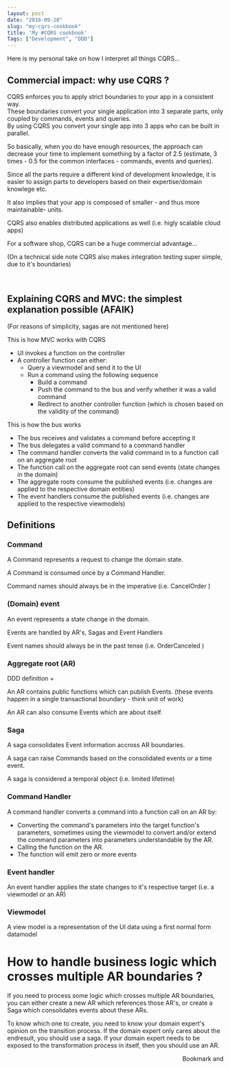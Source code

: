```yaml
---
layout: post
date: "2010-09-28"
slug: "my-cqrs-cookbook"
title: 'My #CQRS cookbook'
Tags: ["Development", "DDD"]
---
```


<p>Here is my personal take on how I interpret all things CQRS...</p>
<h2>Commercial impact: why use CQRS ?<br /></h2>
<p>CQRS enforces you to apply strict boundaries to your app in a consistent way. <br />These boundaries convert your single application into 3 separate parts, only coupled by commands, events and queries.<br />By using CQRS you convert your single app into 3 apps who can be built in parallel.</p>
<p>So basically, when you do have enough resources, the approach can decrease your time to implement something by a factor of 2.5 (estimate, 3 times - 0.5 for the common interfaces - commands, events and queries).</p>
<p>Since all the parts require a different kind of development knowledge, it is easier to assign parts to developers based on their expertise/domain knowlege etc.</p>
<p>It also implies that your app is composed of smaller - and thus more maintainable- units.</p>
<p>CQRS also enables distributed applications as well (i.e. higly scalable cloud apps)</p>
<p>For a software shop, CQRS can be a huge commercial advantage...</p>
<p>(On a technical side note CQRS also makes integration testing super simple, due to it's boundaries)</p>
<p>&nbsp;</p>
<h2>Explaining CQRS and MVC: the simplest explanation possible (AFAIK)<br /></h2>
<p>(For reasons of simplicity, sagas are not mentioned here)</p>
<p>This is how MVC works with CQRS</p>
<ul>
<li>UI invokes a function on the controller</li>
<li>A  controller function can either:          
<ul>
<li>Query a viewmodel and send it to the UI</li>
<li>Run a command using the following sequence<br />
<ul>
<li>Build a command</li>
<li>Push the command to the bus and verify whether it was a valid command</li>
<li>Redirect to another controller function (which is chosen based on the validity of the command)</li>
</ul>
</li>
</ul>
</li>
</ul>
<p>This is how the bus works</p>
<ul>
<li>The bus receives and validates a command before accepting it</li>
<li>The bus delegates a valid command to a command handler</li>
<li>The command handler converts the valid command in to a function call on an aggregate root</li>
<li>The function call on the aggregate root can send events (state changes in the domain)</li>
<li>The aggregate roots consume the published events (i.e. changes are applied to the respective domain entities)</li>
<li>The event handlers consume the published events (i.e. changes are applied to the respective viewmodels)</li>
</ul>
<p></p>
<h2>Definitions<br /></h2>
<h3>Command</h3>
<p>A Command represents a request to change the domain state.</p>
<p>A Command is consumed once by a Command Handler.</p>
<p>Command names should always be in the imperative (i.e. CancelOrder )</p>
<h3>(Domain) event</h3>
<p>An event represents a state change in the domain.</p>
<p>Events are handled by AR's, Sagas and Event Handlers</p>
<p>Event names should always be in the past tense (i.e. OrderCanceled )</p>
<h3>Aggregate root (AR)<br /></h3>
<p>DDD definition +</p>
<p>An AR contains public functions which can publish Events. (these events happen in a single transactional boundary - think unit of work)</p>
<p>An AR can also consume Events which are about itself.</p>
<h3>Saga</h3>
<p>A saga consolidates Event information accross AR boundaries.</p>
<p>A saga can raise Commands based on the consolidated events or a time event.</p>
<p>A saga is considered a temporal object (i.e. limited lifetime)</p>
<h3>Command Handler</h3>
<p>A command handler converts a command into a function call on an AR by:</p>
<ul>
<li> Converting the command's parameters into the target function's parameters, sometimes using the viewmodel to convert and/or extend the command parameters into parameters understandable by the AR.</li>
<li>Calling the function on the AR.</li>
<li>The function will emit zero or more events</li>
</ul>
<h3>Event handler</h3>
<p>An event handler applies the state changes to it's respective target (i.e. a viewmodel or an AR)</p>
<h3>Viewmodel<br /></h3>
<p>A view model is a representation of the UI data using a first normal form datamodel</p>
<h1>How to handle business logic which crosses multiple AR boundaries ?<br /></h1>
<p>If you need to process some logic which crosses multiple AR boundaries, you can either create a new AR which references those AR's, or create a Saga which consolidates events about these ARs.</p>
<p>To know which one to create, you need to know your domain expert's opinion on the transition process. If the domain expert only cares about the endresult, you should use a saga. If your domain expert needs to be exposed to the transformation process in itself, then you should use an AR.</p><div style="text-align:right"><a class="addthis_button" href="https://www.addthis.com/bookmark.php?v=250&amp;pub=xa-4aec37702e3161d4"><img src="https://s7.addthis.com/static/btn/v2/lg-share-en.gif" width="125" height="16" alt="Bookmark and Share" style="border:0"/></a><script type="text/javascript" src="https://s7.addthis.com/js/250/addthis_widget.js#pub=xa-4aec37702e3161d4"></script></div>
